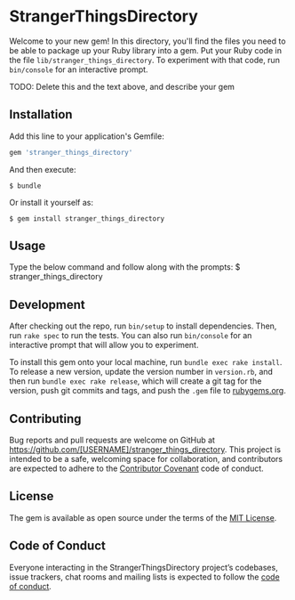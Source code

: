 # StrangerThingsDirectory

Welcome to your new gem! In this directory, you'll find the files you need to be able to package up your Ruby library into a gem. Put your Ruby code in the file `lib/stranger_things_directory`. To experiment with that code, run `bin/console` for an interactive prompt.

TODO: Delete this and the text above, and describe your gem

## Installation

Add this line to your application's Gemfile:

```ruby
gem 'stranger_things_directory'
```

And then execute:

    $ bundle

Or install it yourself as:

    $ gem install stranger_things_directory

## Usage

Type the below command and follow along with the prompts:
    $ stranger_things_directory

## Development

After checking out the repo, run `bin/setup` to install dependencies. Then, run `rake spec` to run the tests. You can also run `bin/console` for an interactive prompt that will allow you to experiment.

To install this gem onto your local machine, run `bundle exec rake install`. To release a new version, update the version number in `version.rb`, and then run `bundle exec rake release`, which will create a git tag for the version, push git commits and tags, and push the `.gem` file to [rubygems.org](https://rubygems.org).

## Contributing

Bug reports and pull requests are welcome on GitHub at https://github.com/[USERNAME]/stranger_things_directory. This project is intended to be a safe, welcoming space for collaboration, and contributors are expected to adhere to the [Contributor Covenant](http://contributor-covenant.org) code of conduct.

## License

The gem is available as open source under the terms of the [MIT License](https://opensource.org/licenses/MIT).

## Code of Conduct

Everyone interacting in the StrangerThingsDirectory project’s codebases, issue trackers, chat rooms and mailing lists is expected to follow the [code of conduct](https://github.com/[USERNAME]/stranger_things_directory/blob/master/CODE_OF_CONDUCT.md).
